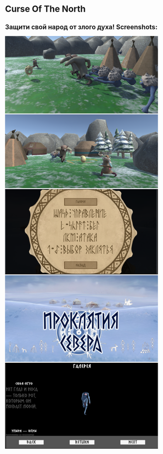 # Curse Of The North
Защити свой народ от злого духа!
Screenshots:
-------------------------
![Alt text](/Screenshots/Screenshot1.png?raw=true "GamePlay")
![Alt text](/Screenshots/Screenshot2.png?raw=true "GamePlay")
![Alt text](/Screenshots/Screenshot3.png?raw=true "GamePlay")
![Alt text](/Screenshots/Screenshot4.jpg?raw=true "GamePlay")
![Alt text](/Screenshots/Screenshot5.png?raw=true "GamePlay")
